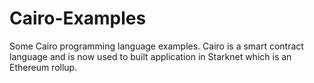# Cairo-Examples
Some Cairo programming language examples. Cairo is a smart contract language and is now used to built application in Starknet which is an Ethereum rollup.
